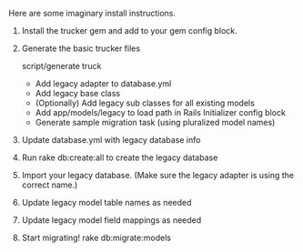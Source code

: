 
Here are some imaginary install instructions.

1. Install the trucker gem and add to your gem config block.

2. Generate the basic trucker files

    script/generate truck

    - Add legacy adapter to database.yml
    - Add legacy base class
    - (Optionally) Add legacy sub classes for all existing models
    - Add app/models/legacy to load path in Rails Initializer config block
    - Generate sample migration task (using pluralized model names)
  
3. Update database.yml with legacy database info

4. Run rake db:create:all to create the legacy database

5. Import your legacy database.
   (Make sure the legacy adapter is using the correct name.)

6. Update legacy model table names as needed

7. Update legacy model field mappings as needed

8. Start migrating!
   rake db:migrate:models

 